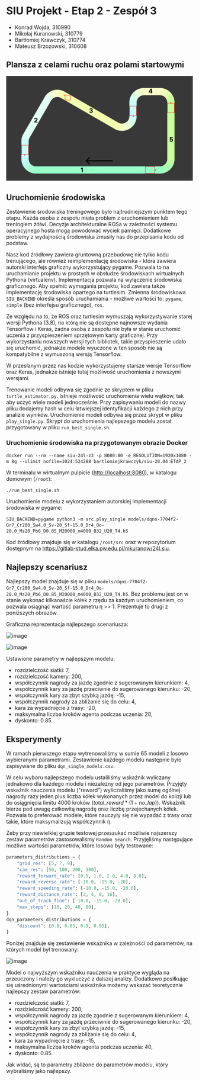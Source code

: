 # SIU Projekt - Etap 2 - Zespół 3

* Konrad Wojda, 310990
* Mikołaj Kuranowski, 310779
* Bartłomiej Krawczyk, 310774
* Mateusz Brzozowski, 310608

## Plansza z celami ruchu oraz polami startowymi

![](../etap_1/stages.png)

## Uruchomienie środowiska

Zestawienie środowiska treningowego było najtrudniejszym punktem tego etapu. Każda osoba z zespołu miała problem z uruchomieniem lub treningiem żółwi. Decyzje architekturalne ROSa w zależności systemu operacyjnego hosta mogą powodować wyciek pamięci. Dodatkowe
problemy z wydajnością środowiska zmusiły nas do przepisania kodu od podstaw.

Nasz kod źródłowy zawiera gruntowną przebudowę nie tylko kodu trenującego, ale również reimplementację środowiska - która zawiera autorski interfejs graficzny wykorzystujący pygame. Pozwala to na uruchamianie projektu w prostych w obsłudze środowiskach wirtualnych Pythona (virtualenv). Implementacja pozwala na wyłączenie środowiska graficznego. Aby spełnić wymagania projektu, kod zawiera także implementację środowiska opartego na turtlesim. Zmienna środowiskowa `SIU_BACKEND` określa sposób uruchamiania - możliwe wartości to: `pygame`, `simple` (bez interfejsu graficznego), `ros`.

Ze względu na to, że ROS oraz turtlesim wymuszają wykorzystywanie starej wersji Pythona (3.8), na którą nie są dostępne najnowsze wydania Tensorflow i Keras, żadna osoba z zespołu nie była w stanie uruchomić uczenia z przyspieszeniem sprzętowym karty graficznej. Przy wykorzystaniu nowszych wersji tych bibliotek, takie przyspieszenie udało się uruchomić, jednakże modele wyuczone w ten sposób nie są kompatybilne z wymuszoną wersją Tensorflow.

W przesłanym przez nas kodzie wykorzystujemy starsze wersje Tensorflow oraz Keras, jednakże istnieje tutaj możliwość uruchomienia z nowszymi wersjami. 

Trenowanie modeli odbywa się zgodnie ze skryptem w pliku `turtle_estimator.py`. Istnieje możliwość uruchomienia wielu wątków, tak aby uczyć wiele modeli jednocześnie. Przy zapisywaniu modeli do nazwy pliku dodajemy hash w celu łatwiejszej identyfikacji każdego z nich przy analizie wyników. Uruchomienie modeli odbywa się przez skrypt w pliku `play_single.py`. Skrypt do uruchomienia najlepszego modelu został przygotowany w pliku `run_best_single.sh`.

### Uruchomienie środowiska na przygotowanym obrazie Docker

```shell
docker run --rm --name siu-24l-z3 -p 8080:80 -e RESOLUTION=1920x1080 -m 8g --ulimit nofile=1024:524288 bartlomiejkrawczyk/siu-20.04:ETAP_2
```

W terminalu w wirtualnym pulpicie (<http://localhost:8080>), w katalogu domowym (`/root`):

```shell
./run_best_single.sh
```

Uruchomienie modelu z wykorzystaniem autorskiej implementacji środowiska w pygame:
```shell
SIU_BACKEND=pygame python3 -m src.play_single models/dqns-7704f2-Gr7_Cr200_Sw4.0_Sv-20_Sf-15.0_Dr4_Oo-20.0_Ms20_Pb6_D0.85_M20000_m4000_B32_U20_T4.h5
```

Kod źródłowy znajduje się w katalogu `/root/src` oraz w repozytorium dostępnym na <https://gitlab-stud.elka.pw.edu.pl/mkuranow/24l.siu>.

## Najlepszy scenariusz

Najlepszy model znajduje się w pliku `models/dqns-7704f2-Gr7_Cr200_Sw4.0_Sv-20_Sf-15.0_Dr4_Oo-20.0_Ms20_Pb6_D0.85_M20000_m4000_B32_U20_T4.h5`. Bez problemu jest on w stanie wykonać kilkanaście kółek z rzędu za każdym uruchomieniem, co pozwala osiągnąć wartość parametru η >> 1. Prezentuje to drugi z poniższych obrazów. 

Graficzna reprezentacja najlepszego scenariusza:

![image](https://hackmd.io/_uploads/SksXufnZA.png)

![image](https://hackmd.io/_uploads/H1f2S7nWR.png)

Ustawione parametry w najlepszym modelu:
- rozdzielczość siatki: 7,
- rozdzielczość kamery: 200,
- współczynnik nagrody za jazdę zgodnie z sugerowanym kierunkiem: 4,
- współczynnik kary za jazdę przeciwnie do sugerowanego kierunku: -20,
- współczynnik kary za zbyt szybką jazdę: -15,
- współczynnik nagrody za zbliżanie się do celu: 4,
- kara za wypadnięcie z trasy: -20,
- maksymalna liczba kroków agenta podczas uczenia: 20,
- dyskonto: 0.85.

## Eksperymenty

W ramach pierwszego etapu wytrenowaliśmy w sumie 65 modeli z losowo wybieranymi parametrami. Zestawienie każdego modelu następnie było zapisywane do pliku `dqn_single_models.csv`.

W celu wyboru najlepszego modelu ustaliliśmy wskaźnik wyliczany jednakowo dla każdego modelu i niezależny od jego parametrów. Przyjęty wskaźnik nauczenia modelu ("reward") wyliczaliśmy jako sumę ogólnej nagrody razy jeden plus liczba kółek wykonanych przez model do kolizji lub do osiągnięcia limitu 4000 kroków $(total\_reward * (1 + no\_lap))$. Wskaźnik bierze pod uwagę całkowitą nagrodę oraz liczbę przejechanych kółek. Pozwala to preferować modele, które nauczyły się nie wypadać z trasy oraz takie, które maksymalizują współczynnik η.

Żeby przy niewielkiej grupie testowej przeszukać możliwie najszerszy zestaw parametrów zastosowaliśmy `Random Search`. Przyjęliśmy następujące możliwe wartości parametrów, które losowo były testowane:

```py
parameters_distributions = {
    "grid_res": [5, 7, 9],
    "cam_res": [50, 100, 200, 300],
    "reward_forward_rate": [0.5, 1.0, 2.0, 4.0, 8.0],
    "reward_reverse_rate": [-10.0, -15.0, -20],
    "reward_speeding_rate": [-10.0, -15.0, -20.0],
    "reward_distance_rate": [2, 4, 8, 16],
    "out_of_track_fine": [-10.0, -15.0, -20.0],
    "max_steps": [10, 20, 40, 80],
}
dqn_parameters_distributions = {
    "discount": [0.8, 0.85, 0.9, 0.95],
}
```

Poniżej znajduje się zestawienie wskaźnika w zależności od parametrów, na których model był trenowany:

![image](https://hackmd.io/_uploads/BkNccQhWC.png)

Model o najwyższym wskaźniku nauczenia w praktyce wygląda na przeuczony i należy go wykluczyć z dalszej analizy. Dodatkowo posiłkując się uśrednionymi wartościami wskaźnika możemy wskazać teoretycznie najlepszy zestaw parametrów:
- rozdzielczość siatki: 7,
- rozdzielczość kamery: 200,
- współczynnik nagrody za jazdę zgodnie z sugerowanym kierunkiem: 4,
- współczynnik kary za jazdę przeciwnie do sugerowanego kierunku: -20,
- współczynnik kary za zbyt szybką jazdę: -15,
- współczynnik nagrody za zbliżanie się do celu: 4,
- kara za wypadnięcie z trasy: -15,
- maksymalna liczba kroków agenta podczas uczenia: 40,
- dyskonto: 0.85.

Jak widać, są to parametry zbliżone do parametrów modelu, który wybraliśmy jako najlepszy.
